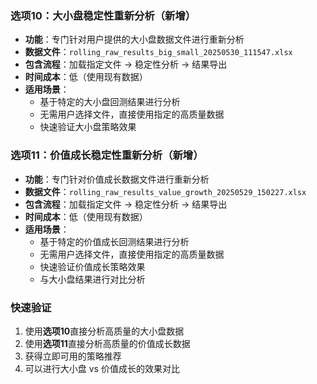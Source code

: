 ### 选项10：大小盘稳定性重新分析（新增）
- **功能**：专门针对用户提供的大小盘数据文件进行重新分析
- **数据文件**：`rolling_raw_results_big_small_20250530_111547.xlsx`
- **包含流程**：加载指定文件 → 稳定性分析 → 结果导出
- **时间成本**：低（使用现有数据）
- **适用场景**：
  - 基于特定的大小盘回测结果进行分析
  - 无需用户选择文件，直接使用指定的高质量数据
  - 快速验证大小盘策略效果

### 选项11：价值成长稳定性重新分析（新增）
- **功能**：专门针对价值成长数据文件进行重新分析
- **数据文件**：`rolling_raw_results_value_growth_20250529_150227.xlsx`
- **包含流程**：加载指定文件 → 稳定性分析 → 结果导出
- **时间成本**：低（使用现有数据）
- **适用场景**：
  - 基于特定的价值成长回测结果进行分析
  - 无需用户选择文件，直接使用指定的高质量数据
  - 快速验证价值成长策略效果
  - 与大小盘结果进行对比分析 

### 快速验证
1. 使用**选项10**直接分析高质量的大小盘数据
2. 使用**选项11**直接分析高质量的价值成长数据
3. 获得立即可用的策略推荐
4. 可以进行大小盘 vs 价值成长的效果对比 